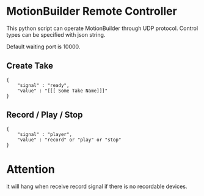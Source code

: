 # MotionBuilder Remote Controller

This python script can operate MotionBuilder through UDP protocol.
Control types can be specified with json string.

Default waiting port is 10000. 

## Create Take

```
{
    "signal" : "ready",
    "value" : "[[[ Some Take Name]]]"
}
```


## Record / Play / Stop

```
{
    "signal" : "player",
    "value" : "record" or "play" or "stop"
}
```


# Attention

it will hang when receive record signal if there is no recordable devices.